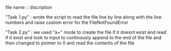 file name ::    discription 

"Task 1.py" : wrote the script to read the file line by line along with the line numbers and raise custom error for the FileNotFoundError

"Task 2.py" : we used "a+" mode to create the file if it doesnt exist and read if it exist and took to input to continously append to the end of the file and then changed to pointer to 0 and read the contents of the file
